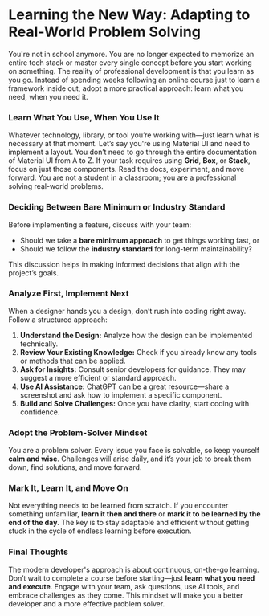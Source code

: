 # **Learning the New Way: Adapting to Real-World Problem Solving**

You're not in school anymore. You are no longer expected to memorize an entire tech stack or master every single concept before you start working on something. The reality of professional development is that you learn as you go. Instead of spending weeks following an online course just to learn a framework inside out, adopt a more practical approach: learn what you need, when you need it.

### **Learn What You Use, When You Use It**

Whatever technology, library, or tool you’re working with—just learn what is necessary at that moment. Let’s say you're using Material UI and need to implement a layout. You don’t need to go through the entire documentation of Material UI from A to Z. If your task requires using **Grid**, **Box**, or **Stack**, focus on just those components. Read the docs, experiment, and move forward. You are not a student in a classroom; you are a professional solving real-world problems.

### **Deciding Between Bare Minimum or Industry Standard**

Before implementing a feature, discuss with your team:
- Should we take a **bare minimum approach** to get things working fast, or
- Should we follow the **industry standard** for long-term maintainability?

This discussion helps in making informed decisions that align with the project’s goals.

### **Analyze First, Implement Next**

When a designer hands you a design, don’t rush into coding right away. Follow a structured approach:
1. **Understand the Design:** Analyze how the design can be implemented technically.
2. **Review Your Existing Knowledge:** Check if you already know any tools or methods that can be applied.
3. **Ask for Insights:** Consult senior developers for guidance. They may suggest a more efficient or standard approach.
4. **Use AI Assistance:** ChatGPT can be a great resource—share a screenshot and ask how to implement a specific component.
5. **Build and Solve Challenges:** Once you have clarity, start coding with confidence.

### **Adopt the Problem-Solver Mindset**

You are a problem solver. Every issue you face is solvable, so keep yourself **calm and wise**. Challenges will arise daily, and it’s your job to break them down, find solutions, and move forward.

### **Mark It, Learn It, and Move On**

Not everything needs to be learned from scratch. If you encounter something unfamiliar, **learn it then and there** or **mark it to be learned by the end of the day**. The key is to stay adaptable and efficient without getting stuck in the cycle of endless learning before execution.

### **Final Thoughts**

The modern developer's approach is about continuous, on-the-go learning. Don’t wait to complete a course before starting—just **learn what you need and execute**. Engage with your team, ask questions, use AI tools, and embrace challenges as they come. This mindset will make you a better developer and a more effective problem solver.

